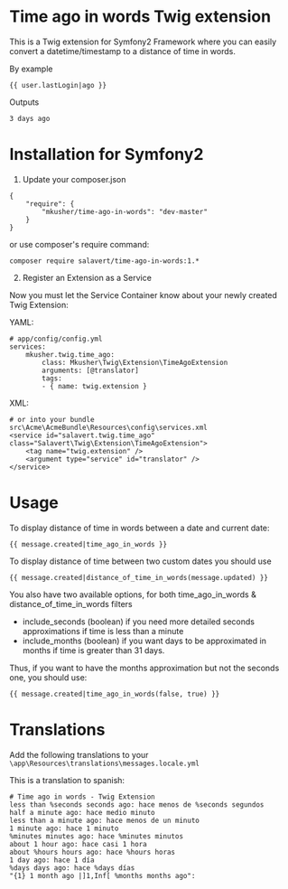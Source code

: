 # Time ago in words Twig extension

This is a Twig extension for Symfony2 Framework where you can easily convert a datetime/timestamp to a distance of time in words.

By example

	{{ user.lastLogin|ago }}
	
Outputs

	3 days ago

# Installation for Symfony2

1) Update your composer.json

```
{
	"require": {
		"mkusher/time-ago-in-words": "dev-master"
	}
}
```

or use composer's require command:

	composer require salavert/time-ago-in-words:1.*

2) Register an Extension as a Service

Now you must let the Service Container know about your newly created Twig Extension:

YAML:

```
# app/config/config.yml
services:
	mkusher.twig.time_ago:
		class: Mkusher\Twig\Extension\TimeAgoExtension
		arguments: [@translator]
		tags:
		- { name: twig.extension }
```

XML:

```
# or into your bundle src\Acme\AcmeBundle\Resources\config\services.xml
<service id="salavert.twig.time_ago" class="Salavert\Twig\Extension\TimeAgoExtension">
	<tag name="twig.extension" />
	<argument type="service" id="translator" />
</service>
```

# Usage

To display distance of time in words between a date and current date:

	{{ message.created|time_ago_in_words }}

To display distance of time between two custom dates you should use 

	{{ message.created|distance_of_time_in_words(message.updated) }}

You also have two available options, for both time_ago_in_words & distance_of_time_in_words filters
	
- include_seconds (boolean) if you need more detailed seconds approximations if time is less than a minute
- include_months (boolean) if you want days to be approximated in months if time is greater than 31 days.

Thus, if you want to have the months approximation but not the seconds one, you should use:

	{{ message.created|time_ago_in_words(false, true) }}

# Translations

Add the following translations to your `\app\Resources\translations\messages.locale.yml`

This is a translation to spanish:

	# Time ago in words - Twig Extension
	less than %seconds seconds ago: hace menos de %seconds segundos
	half a minute ago: hace medio minuto
	less than a minute ago: hace menos de un minuto
	1 minute ago: hace 1 minuto
	%minutes minutes ago: hace %minutes minutos
	about 1 hour ago: hace casi 1 hora
	about %hours hours ago: hace %hours horas
	1 day ago: hace 1 día
	%days days ago: hace %days días
	"{1} 1 month ago |]1,Inf[ %months months ago": 

